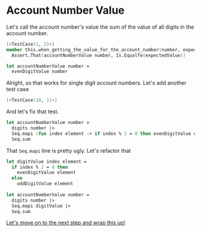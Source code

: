# Account Number Value

Let's call the account number's value the sum of the value of all digits in the account number.

```fsharp
[<TestCase(1, 2)>]
member this.when_getting_the_value_for_the_account_number(number, expectedValue) =
  Assert.That(accountNumberValue number, Is.EqualTo(expectedValue))
```

```fsharp
let accountNumberValue number =
  evenDigitValue number
```

Alright, so that works for single digit account numbers. Let's add another test case

```fsharp
[<TestCase(10, 1)>]
```

And let's fix that test.

```fsharp
let accountNumberValue number =
  digits number |>
  Seq.mapi (fun index element -> if index % 2 = 0 then evenDigitValue element else oddDigitValue element) |>
  Seq.sum
```

That `Seq.mapi` line is pretty ugly. Let's refactor that
```fsharp
let digitValue index element =
  if index % 2 = 0 then
    evenDigitValue element
  else
    oddDigitValue element
    
let accountNumberValue number =
  digits number |>
  Seq.mapi digitValue |>
  Seq.sum
```

[Let's move on to the next step and wrap this up!](step-7.md)
